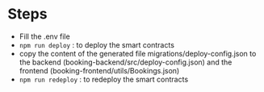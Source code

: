 # Steps

- Fill the .env file
- `npm run deploy` : to deploy the smart contracts
- copy the content of the generated file migrations/deploy-config.json to the backend (booking-backend/src/deploy-config.json) and the frontend (booking-frontend/utils/Bookings.json)
- `npm run redeploy` : to redeploy the smart contracts
